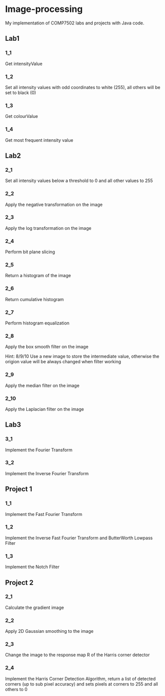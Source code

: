 # Image-processing
My implementation of COMP7502 labs and projects with Java code.

## Lab1
### 1_1 
Get intensityValue
### 1_2 
Set all intensity values with odd coordinates to white (255), all others will be set to black (0)
### 1_3
Get colourValue 
### 1_4
Get most frequent intensity value

## Lab2
### 2_1
Set all intensity values below a threshold to 0 and all other values to 255
### 2_2
Apply the negative transformation on the image
### 2_3
Apply the log transformation on the image
### 2_4
Perform bit plane slicing
### 2_5
Return a histogram of the image
### 2_6
Return cumulative histogram
### 2_7
Perform histogram equalization
### 2_8
Apply the box smooth filter on the image

Hint: 8/9/10 Use a new image to store the intermediate value, otherwise the origion value will be always changed when filter working
### 2_9
Apply the median filter on the image
### 2_10
Apply the Laplacian filter on the image

## Lab3
### 3_1
Implement the Fourier Transform
### 3_2
Implement the Inverse Fourier Transform

## Project 1
### 1_1
Implement the Fast Fourier Transform
### 1_2
Implement the Inverse Fast Fourier Transform and ButterWorth Lowpass Filter
### 1_3
Implement the Notch Filter

## Project 2
### 2_1
Calculate the gradient image
### 2_2
Apply 2D Gaussian smoothing to the image
### 2_3
Change the image to the response map R of the Harris corner detector
### 2_4
Implement the Harris Corner Detection Algorithm, return a list of detected corners (up to sub pixel accuracy) and sets pixels at corners to 255 and all others to 0

